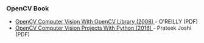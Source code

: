 ### OpenCV Book

* [OpenCV Computer Vision With OpenCV Library (2008) ](https://www.eecs.yorku.ca/course_archive/2010-11/W/4421/doc/LearningOpenCV_1_2.pdf) - O'REILLY (PDF)
* [OpenCV Computer Vision Projects With Python (2016) ](https://hlevkin.com/hlevkin/45pythonImageProc/Howse-Joshi-Beyeler_opencv_computer_vision_projects_with_python.pdf) - Prateek Joshi (PDF)
